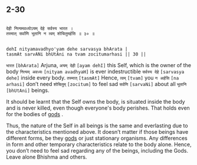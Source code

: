 ## 2-30


```shloka-sa

देही नित्यमवध्योऽयम् देहे सर्वस्य भारत ।
तस्मात् सर्वाणि भूतानि न त्वम् शोचितुमर्हसि ॥ ३० ॥

```
```shloka-sa-hk

dehI nityamavadhyo'yam dehe sarvasya bhArata |
tasmAt sarvANi bhUtAni na tvam zocitumarhasi || 30 ||

```
`भारत` `[bhArata]` Arjuna, `अयम् देही` `[ayam dehI]` this Self, which is the owner of the body `नित्यम् अवध्यः` `[nityam avadhyaH]` is ever indestructible `सर्वस्य देहे` `[sarvasya dehe]` inside every body. `तस्मात्` `[tasmAt]` Hence, `त्वम्` `[tvam]` you `न अर्हसि` `[na arhasi]` don’t need `शोचितुम्` `[zocitum]` to feel sad `सर्वणि` `[sarvaNi]` about all `भूतानि` `[bhUtAni]` beings.

It should be learnt that the Self owns the body, is situated inside the body and is never killed, even though everyone's body perishes. That holds even for the bodies of 
[gods](4-12.md#gods_and_other_powers)
. 

Thus, the nature of the Self in all beings is the same and everlasting due to the characteristics mentioned above. It doesn’t matter if those beings have different forms, be they 
[gods](4-12.md#gods_and_other_powers)
 or just stationary organisms. Any differences in form and other temporary characteristics relate to the body alone. Hence, you don’t need to feel sad regarding any of the beings, including the Gods. Leave alone Bhishma and others.


